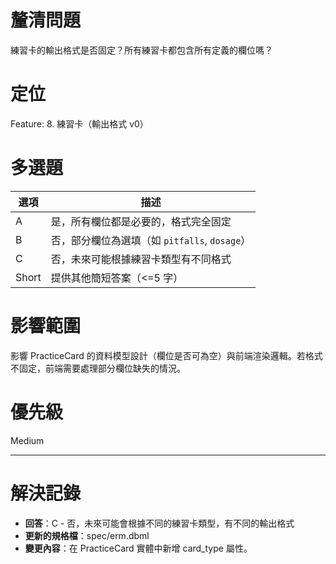 # 釐清問題

練習卡的輸出格式是否固定？所有練習卡都包含所有定義的欄位嗎？

# 定位

Feature: 8. 練習卡（輸出格式 v0）

# 多選題

| 選項 | 描述 |
|---|---|
| A | 是，所有欄位都是必要的，格式完全固定 |
| B | 否，部分欄位為選填（如 `pitfalls`, `dosage`） |
| C | 否，未來可能根據練習卡類型有不同格式 |
| Short | 提供其他簡短答案（<=5 字）|

# 影響範圍

影響 PracticeCard 的資料模型設計（欄位是否可為空）與前端渲染邏輯。若格式不固定，前端需要處理部分欄位缺失的情況。

# 優先級

Medium

---
# 解決記錄

- **回答**：C - 否，未來可能會根據不同的練習卡類型，有不同的輸出格式
- **更新的規格檔**：spec/erm.dbml
- **變更內容**：在 PracticeCard 實體中新增 card_type 屬性。
